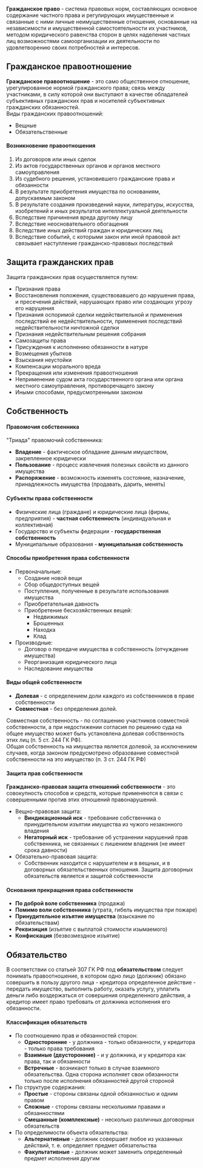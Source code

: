 **Гражданское право** - система правовых норм, составляющих основное содержание частного права и регулирующих имущественные и связанные с ними личные неимущественные отношения, основанные на независимости и имущественной самостоятельности их участников, методом юридического равенства сторон в целях наделения частных лиц возможностями самоорганизации их деятельности по удовлетворению своих потребностей и интересов.
## Гражданское правоотношение
**Гражданское правоотношение** - это само общественное отношение, урегулированное нормой гражданского права; связь между участниками, в силу которой они выступают в качестве обладателей субъективных гражданских прав и носителей субъективных гражданских обязанностей.  
Виды гражданских правоотношений:
- Вещные
- Обязательственные
#### Возникновение правоотношения
1) Из договоров или иных сделок
2) Из актов государственных органов и органов местного самоуправления
3) Из судебного решения, установившего гражданские права и обязанности
4) В результате приобретения имущества по основаниям, допускаемым законом
5) В результате создания произведений науки, литературы, искусства, изобретений и иных результатов интеллектуальной деятельности
6) Вследствие причинения вреда другому лицу
7) Вследствие неосновательного обогащения
8) Вследствие иных действий граждан и юридических лиц
9) Вследствие событий, с которыми закон или иной правовой акт связывает наступление гражданско-правовых последствий
## Защита гражданских прав
Защита гражданских прав осуществляется путем:
- Признания права
- Восстановления положения, существовавшего до нарушения права, и пресечения действий, нарушающих право или создающих угрозу его нарушения
- Признания оспоримой сделки недействительной и применения последствий ее недействительности, применения последствий недействительности ничтожной сделки
- Признания недействительным решения собрания
- Самозащиты права
- Присуждения к исполнению обязанности в натуре
- Возмещения убытков
- Взыскания неустойки
- Компенсации морального вреда
- Прекращения или изменения правоотношения
- Неприменение судом акта государственного органа или органа местного самоуправления, противоречащего закону
- Иными способами, предусмотренными законом
## Собственность
#### Правомочия собственника
"Триада" правомочий собственника:
- **Владение** - фактическое обладание данным имуществом, закрепленное юридически
- **Пользование** - процесс извлечения полезных свойств из данного имущества
- **Распоряжение** - возможность изменять состояние, назначение, принадлежность имущества (продавать, дарить, менять)
  
#### Субъекты права собственности
- Физические лица (граждане) и юридические лица (фирмы, предприятия) - **частная собственность** (индивидуальная и коллективная)
- Государство и субъекты федерации - **государственная собственность**
- Муниципальные образования - **муниципальная собственность**
#### Способы приобретения права собственности
- Первоначальные:
	- Создание новой вещи
	- Сбор общедоступных вещей
	- Поступления, полученные в результате использования имущества
	- Приобретательная давность
	- Приобретение бесхозяйственных вещей:
		- Недвижимых
		- Брошенных
		- Находка
		- Клад
- Производные:
	- Договор о передаче имущества в собственность (отчуждение имущества)
	- Реорганизация юридического лица
	- Наследование имущества
#### Виды общей собственности
- **Долевая** - с определением доли каждого из собственников в праве собственности
- **Совместная** - без определения долей. 
  
Совместная собственность - по соглашению участников совместной собственности, а при недостижении согласия по решению суда на общее имущество может быть установлена долевая собственность этих лиц (п. 5 ст. 244 ГК РФ).  
Общая собственность на имущества является долевой, за исключением случаев, когда законом предусмотрено образование совместной собственности на это имущество (п. 3 ст. 244 ГК РФ)
#### Защита прав собственности
**Гражданско-правовая защита отношений собственности** - это совокупность способов и средств, которые применяются в связи с совершенными против этих отношений правонарушений.
- Вещно-правовая защита:
	- **Виндикационный иск** - требование собственника о принудительном изъятии имущества из чужого незаконного владения
	- **Негаторный иск** - требование об устранении нарушений прав собственника, не связанных с лишением владения (не имеет срока давности)
- Обязательно-правовая защита:
	- Собственник находится с нарушителем и в вещных, и в договорных обязательственных отношения. Защита договорных обязательств является и защитой собственности
#### Основания прекращения права собственности
- **По доброй воле собственника** (продажа)
- **Помимо воли собственника** (утрата, гибель имущества при пожаре)
- **Принудительное изъятие имущества** (взыскание по обязательствам)
- **Реквизиция** (изъятие с выплатой стоимости изымаемого)
- **Конфискация** (безвозмездное изъятие)
## Обязательство
В соответствии со статьей 307 ГК РФ под **обязательством** следует понимать правоотношение, в котором одно лицо (должник) обязано совершить в пользу другого лица - кредитора определенное действие - передать имущество, выполнить работу, оказать услугу, уплатить деньги либо воздержаться от совершения определенного действия, а кредитор имеет право требовать от должника исполнения его обязанности.
#### Классификация обязательств
- По соотношению прав и обязанностей сторон:
	- **Односторонние** - у должника - только обязанности, у кредитора - только права требования
	- **Взаимные (двусторонние)** - и у должника, и у кредитора как права, так и обязанности
	- **Встречные** - возникают только в случае взаимного обязательства. Одна сторона исполняет свои обязанности только после исполнения обязанностей другой стороной
- По структуре содержания:
	- **Простые** - стороны связаны одной обязанностью и одним правом
	- **Сложные** - стороны связаны несколькими правами и обязанностями
	- **Смешанные (комплексные)** - несколько различных договорных обязательств
- По определимости объекта обязательства:
	- **Альтернативные** - должник совершает любое из указанных действий, т. е. определяет предмет обязательства
	- **Факультативные** - должник может заменить определенный предмет исполнения другим